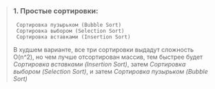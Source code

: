 > ### 1. Простые сортировки: 
>      Сортировка пузырьком (Bubble Sort)
>      Сортировка выбором (Selection Sort)
>      Сортировка вставками (Insertion Sort)
> В худшем варианте, все три сортировки выдадут сложность O(n^2), но чем лучше отсортирован массив, тем быстрее будет _Сортировка вставками (Insertion Sort)_, затем  _Сортировка выбором (Selection Sort)_, и затем _Сортировка пузырьком (Bubble Sort)_
